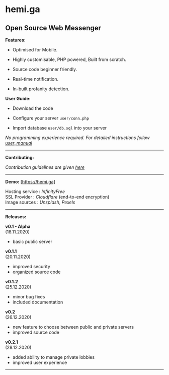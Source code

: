 # hemi.ga

<h2>Open Source Web Messenger</h2> 

**Features:** <br>

* Optimised for Mobile.

* Highly customisable, PHP powered, Built from scratch. 

* Source code beginner friendly. 

* Real-time notification.

* In-built profanity detection.

**User Guide:** <br>

* Download the code

* Configure your server ```user/conn.php```

* Import database ```user/db.sql``` into your server

*No programming experience required. For detailed instructions follow [user_manual](https://github.com/stringtherapy/hemi/blob/main/USER_MANUAL.md)* 

---

**Contributing:** <br>

*Contribution guidelines are given [here](https://github.com/stringtherapy/hemi/blob/main/CONTRIBUTING.md)* <br>

---

**Demo:**  [https://hemi.ga] <br>
 
 Hosting service : *InfinityFree* <br>
 SSL Provider    : *Cloudflare* (end-to-end encryption) <br>
 Image sources   : *Unsplash, Pexels* 
<br>

---

**Releases:** <br>

**v0.1 - Alpha**<br>
(18.11.2020)
* basic public server <br>

**v0.1.1**<br>
(20.11.2020)
* improved security <br> 
* organized source code <br>

**v0.1.2** <br>
(25.12.2020)
* minor bug fixes <br> 
* included documentation <br>

**v0.2** <br>
(26.12.2020)
* new feature to choose between public and private servers
* improved source code 

**v0.2.1** <br>
(28.12.2020)
* added ability to manage private lobbies
* improved user experience

---
